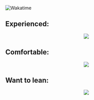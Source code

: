 <!--![Metrics](https://metrics.lecoq.io/Yellowsink?template=classic&languages=1&stars=1&followup=1&people=1&activity=1&notable=1&achievements=1&languages.limit=8&languages.sections=most-used&languages.colors=github&languages.threshold=0%25&languages.indepth=false&languages.analysis.timeout=15&languages.categories=markup%2C%20programming&languages.recent.categories=markup%2C%20programming&languages.recent.load=300&languages.recent.days=14&stars.limit=4&followup.sections=repositories&followup.indepth=false&people.limit=24&people.size=28&people.types=followers%2C%20following&people.identicons=false&people.shuffle=false&activity.limit=5&activity.load=300&activity.days=14&activity.filter=all&activity.visibility=all&activity.timestamps=false&achievements.threshold=C&achievements.secrets=true&achievements.display=detailed&achievements.limit=0&notable.from=organization&notable.repositories=false&notable.indepth=false&config.timezone=Europe%2FLondon)-->

![Wakatime](https://wakatime.com/share/@78bcc80e-c76e-4ef7-bcae-5afcacaf2ced/7cf6f4ba-8cfd-4052-94ae-9ad7fdea749e.svg)

## Experienced:
<p align="center"><img src="https://skillicons.dev/icons?i=js,ts,sass,rust,cs,react,solidjs,tailwind,astro,deno,workers,dotnet,git,githubactions,linux,idea,vscode" /></p>

## Comfortable:
<p align="center"><img src="https://skillicons.dev/icons?i=dart,svelte,vue,bash,regex,svg,postman,visualstudio" /></p>

## Want to lean:
<p align="center"><img src="https://skillicons.dev/icons?i=haskell,kotlin,ktor,plan9,swift,zig,remix" /></p>
